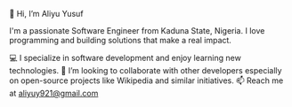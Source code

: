 👋 Hi, I’m Aliyu Yusuf

I'm a passionate Software Engineer from Kaduna State, Nigeria. I love programming and building solutions that make a real impact.

💻 I specialize in software development and enjoy learning new technologies.
💞️ I’m looking to collaborate with other developers especially on open-source projects like Wikipedia and similar initiatives.
📫 Reach me at aliyuy921@gmail.com 

<!---
Shaba50/Shaba50 is a ✨ special ✨ repository because its `README.md` (this file) appears on your GitHub profile.
You can click the Preview link to take a look at your changes.
--->
